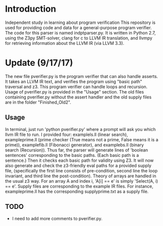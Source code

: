 # Introduction
Independent study in learning about program verification
This repository is used for providing code and data for a general-purpose program verifier. The code for this parser is named indptparser.py. It is written in Python 2.7, using the Z3py SMT-solver, clang for c to LLVM IR translation, and llvmpy for retrieving information about the LLVM IR (via LLVM 3.3).

# Update (9/17/17)
The new file pverifier.py is the program verifier that can also handle asserts. It takes an LLVM IR text, and verifies the program using "basic path" traversal and z3. This program verifier can handle loops and recursion. Usage of pverifier.py is provided in the "Usage" section. The old files containing pverifier.py without the assert handler and the old supply files are in the folder "Finished_Old2".

## Usage
In terminal, just run 'python pverifier.py' where a prompt will ask you which llvm IR file to run. I provided four: examplels.ll (linear search), exampleprime.ll (prime checker (True means not a prime, False means it is a prime)), examplefib.ll (Fibonacci generator), and examplebs.ll (binary search (Recursion)). Thus far, the parser will generate lines of 'boolean sentences' corresponding to the basic paths. (Each basic path is a sentence.) Then it checks each basic path for validity using Z3. It will now also generate and check the z3-friendly eval paths for a provided supply file, (specifically the first line consists of pre-condition, second line the loop invariant, and third line the post-condition). Theory of arrays are handled in the usual z3 way. For an array A and index i, 'A[i] == e' is simply 'Select(A, i) == e'. Supply files are corresponding to the example IR files. For instance, exampleprime.ll has the corresponding supplyprime.txt as a supply file.

## TODO
* I need to add more comments to pverifier.py.
